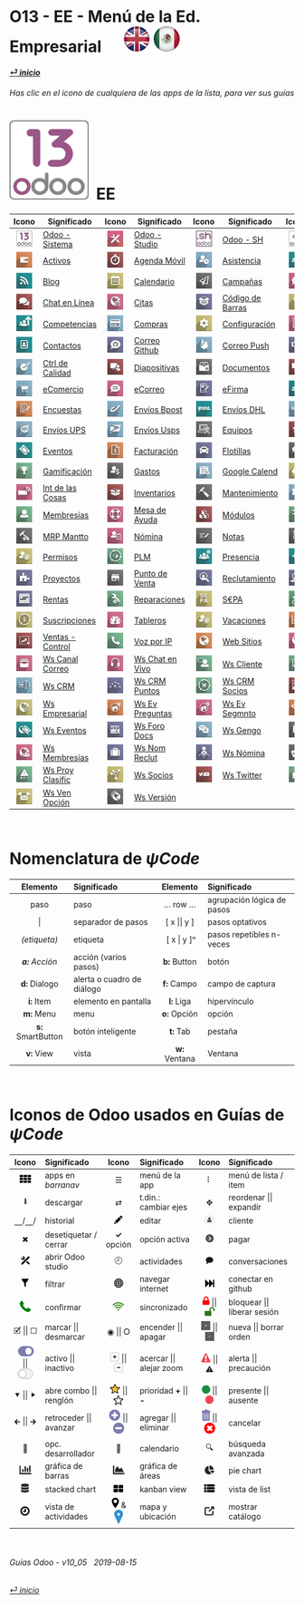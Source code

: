 #  O13 - EE - Menú de la Ed. Empresarial &nbsp;&nbsp;&nbsp;&nbsp; [![en-uk](/doc/img/flg/en-uk-flg-btn-sml.png)](/en-uk/o13/ee/en-uk-o13-ee-guides-menu.md) [ ![es-mx](/doc/img/flg/es-mx-flg-btn-sml.png)](/es-mx/o13/ee/es-mx-o13-ee-guides-menu.md)
#### [_&#x23CE; inicio_](/es-mx/es-mx-guides-menu.md "Regresar al menú de Inicio")    
###### Has clic en el icono de cualquiera de las apps de la lista, para ver sus guías<br>

# [![o13](/doc/img/app/big/o13.png)](/es-mx/o13/ee/o13/es-mx-o13-ee-o13-guides.md) &nbsp;EE
| Icono | Significado | Icono | Significado | Icono | Significado | Icono | Significado |
| :---: | --- | :---: | --- | :---: | --- | :---: | --- |
| [![o13](/doc/img/app/sml/o13.jpg)](/es-mx/o13/ee/o13/es-mx-o13-ee-o13-guides.md "Ver a las guías de Odoo - Sistema \[o13]" )   | [Odoo - Sistema](/es-mx/o13/ee/o13/es-mx-o13-ee-o13-guides.md)   | [![stu](/doc/img/app/sml/stu.jpg)](/es-mx/o13/ee/stu/es-mx-o13-ee-stu-guides.md "Ver a las guías de Odoo - Studio \[stu]" )    | [Odoo - Studio](/es-mx/o13/ee/stu/es-mx-o13-ee-stu-guides.md)    | [![osh](/doc/img/app/sml/osh.jpg)](/es-mx/o13/ee/osh/es-mx-o13-ee-osh-guides.md "Ver a las guías de Odoo - SH \[osh]" )        | [Odoo - SH](/es-mx/o13/ee/osh/es-mx-o13-ee-osh-guides.md)        | [![3rd](/doc/img/app/sml/3rd.jpg)](/es-mx/o13/ee/3rd/es-mx-o13-ee-3rd-guides.md "Ver a las guías de Apps de 3os. \[3rd]" )     | [Apps de 3os.](/es-mx/o13/ee/3rd/es-mx-o13-ee-3rd-guides.md)     |
| [![ast](/doc/img/app/sml/ast.jpg)](/es-mx/o13/ee/ast/es-mx-o13-ee-ast-guides.md "Ver a las guías de Activos \[ast]" )          | [Activos](/es-mx/o13/ee/ast/es-mx-o13-ee-ast-guides.md)          | [![tsh](/doc/img/app/sml/tsh.jpg)](/es-mx/o13/ee/tsh/es-mx-o13-ee-tsh-guides.md "Ver a las guías de Agenda Móvil \[tsh]" )     | [Agenda Móvil](/es-mx/o13/ee/tsh/es-mx-o13-ee-tsh-guides.md)     | [![atn](/doc/img/app/sml/atn.jpg)](/es-mx/o13/ee/atn/es-mx-o13-ee-atn-guides.md "Ver a las guías de Asistencia \[atn]" )       | [Asistencia](/es-mx/o13/ee/atn/es-mx-o13-ee-atn-guides.md)       | [![apv](/doc/img/app/sml/apv.jpg)](/es-mx/o13/ee/apv/es-mx-o13-ee-apv-guides.md "Ver a las guías de Autorizaciones \[apv]" )   | [Autorizaciones](/es-mx/o13/ee/apv/es-mx-o13-ee-apv-guides.md)   |
| [![blg](/doc/img/app/sml/blg.jpg)](/es-mx/o13/ee/blg/es-mx-o13-ee-blg-guides.md "Ver a las guías de Blog \[blg]" )             | [Blog](/es-mx/o13/ee/blg/es-mx-o13-ee-blg-guides.md)             | [![cal](/doc/img/app/sml/cal.jpg)](/es-mx/o13/ee/cal/es-mx-o13-ee-cal-guides.md "Ver a las guías de Calendario \[cal]" )       | [Calendario](/es-mx/o13/ee/cal/es-mx-o13-ee-cal-guides.md)       | [![msm](/doc/img/app/sml/msm.jpg)](/es-mx/o13/ee/msm/es-mx-o13-ee-msm-guides.md "Ver a las guías de Campañas \[msm]" )         | [Campañas](/es-mx/o13/ee/msm/es-mx-o13-ee-msm-guides.md)         | [![dsc](/doc/img/app/sml/dsc.jpg)](/es-mx/o13/ee/dsc/es-mx-o13-ee-dsc-guides.md "Ver a las guías de Charlas \[dsc]" )          | [Charlas](/es-mx/o13/ee/dsc/es-mx-o13-ee-dsc-guides.md)          |
| [![lch](/doc/img/app/sml/lch.jpg)](/es-mx/o13/ee/lch/es-mx-o13-ee-lch-guides.md "Ver a las guías de Chat en Línea \[lch]" )    | [Chat en Línea](/es-mx/o13/ee/lch/es-mx-o13-ee-lch-guides.md)    | [![apt](/doc/img/app/sml/apt.jpg)](/es-mx/o13/ee/apt/es-mx-o13-ee-apt-guides.md "Ver a las guías de Citas \[apt]" )            | [Citas](/es-mx/o13/ee/apt/es-mx-o13-ee-apt-guides.md)            | [![bar](/doc/img/app/sml/bar.jpg)](/es-mx/o13/ee/bar/es-mx-o13-ee-bar-guides.md "Ver a las guías de Código de Barras \[bar]" ) | [Código de Barras](/es-mx/o13/ee/bar/es-mx-o13-ee-bar-guides.md) | [![lun](/doc/img/app/sml/lun.jpg)](/es-mx/o13/ee/lun/es-mx-o13-ee-lun-guides.md "Ver a las guías de Comidas \[lun]" )          | [Comidas](/es-mx/o13/ee/lun/es-mx-o13-ee-lun-guides.md)          |
| [![skm](/doc/img/app/sml/skm.jpg)](/es-mx/o13/ee/skm/es-mx-o13-ee-skm-guides.md "Ver a las guías de Competencias \[skm]" )     | [Competencias](/es-mx/o13/ee/skm/es-mx-o13-ee-skm-guides.md)     | [![pch](/doc/img/app/sml/pch.jpg)](/es-mx/o13/ee/pch/es-mx-o13-ee-pch-guides.md "Ver a las guías de Compras \[pch]" )          | [Compras](/es-mx/o13/ee/pch/es-mx-o13-ee-pch-guides.md)          | [![set](/doc/img/app/sml/set.jpg)](/es-mx/o13/ee/set/es-mx-o13-ee-set-guides.md "Ver a las guías de Configuración \[set]" )    | [Configuración](/es-mx/o13/ee/set/es-mx-o13-ee-set-guides.md)    | [![acc](/doc/img/app/sml/acc.jpg)](/es-mx/o13/ee/acc/es-mx-o13-ee-acc-guides.md "Ver a las guías de Contabilidad \[acc]" )     | [Contabilidad](/es-mx/o13/ee/acc/es-mx-o13-ee-acc-guides.md)     |
| [![ctc](/doc/img/app/sml/ctc.jpg)](/es-mx/o13/ee/ctc/es-mx-o13-ee-ctc-guides.md "Ver a las guías de Contactos \[ctc]" )        | [Contactos](/es-mx/o13/ee/ctc/es-mx-o13-ee-ctc-guides.md)        | [![ghm](/doc/img/app/sml/ghm.jpg)](/es-mx/o13/ee/ghm/es-mx-o13-ee-ghm-guides.md "Ver a las guías de Correo Github \[ghm]" )    | [Correo Github](/es-mx/o13/ee/ghm/es-mx-o13-ee-ghm-guides.md)    | [![mpu](/doc/img/app/sml/mpu.jpg)](/es-mx/o13/ee/mpu/es-mx-o13-ee-mpu-guides.md "Ver a las guías de Correo Push \[mpu]" )      | [Correo Push](/es-mx/o13/ee/mpu/es-mx-o13-ee-mpu-guides.md)      | [![crm](/doc/img/app/sml/crm.jpg)](/es-mx/o13/ee/crm/es-mx-o13-ee-crm-guides.md "Ver a las guías de CRM \[crm]" )              | [CRM](/es-mx/o13/ee/crm/es-mx-o13-ee-crm-guides.md)              |
| [![qco](/doc/img/app/sml/qco.jpg)](/es-mx/o13/ee/qco/es-mx-o13-ee-qco-guides.md "Ver a las guías de Ctrl de Calidad \[qco]" )  | [Ctrl de Calidad](/es-mx/o13/ee/qco/es-mx-o13-ee-qco-guides.md)  | [![sli](/doc/img/app/sml/sli.jpg)](/es-mx/o13/ee/sli/es-mx-o13-ee-sli-guides.md "Ver a las guías de Diapositivas \[sli]" )     | [Diapositivas](/es-mx/o13/ee/sli/es-mx-o13-ee-sli-guides.md)     | [![doc](/doc/img/app/sml/doc.jpg)](/es-mx/o13/ee/doc/es-mx-o13-ee-doc-guides.md "Ver a las guías de Documentos \[doc]" )       | [Documentos](/es-mx/o13/ee/doc/es-mx-o13-ee-doc-guides.md)       | [![ele](/doc/img/app/sml/ele.jpg)](/es-mx/o13/ee/ele/es-mx-o13-ee-ele-guides.md "Ver a las guías de eAprendizaje \[ele]" )     | [eAprendizaje](/es-mx/o13/ee/ele/es-mx-o13-ee-ele-guides.md)     |
| [![eco](/doc/img/app/sml/eco.jpg)](/es-mx/o13/ee/eco/es-mx-o13-ee-eco-guides.md "Ver a las guías de eComercio \[eco]" )        | [eComercio](/es-mx/o13/ee/eco/es-mx-o13-ee-eco-guides.md)        | [![eml](/doc/img/app/sml/eml.jpg)](/es-mx/o13/ee/eml/es-mx-o13-ee-eml-guides.md "Ver a las guías de eCorreo \[eml]" )          | [eCorreo](/es-mx/o13/ee/eml/es-mx-o13-ee-eml-guides.md)          | [![esg](/doc/img/app/sml/esg.jpg)](/es-mx/o13/ee/esg/es-mx-o13-ee-esg-guides.md "Ver a las guías de eFirma \[esg]" )           | [eFirma](/es-mx/o13/ee/esg/es-mx-o13-ee-esg-guides.md)           | [![emp](/doc/img/app/sml/emp.jpg)](/es-mx/o13/ee/emp/es-mx-o13-ee-emp-guides.md "Ver a las guías de Empleados \[emp]" )        | [Empleados](/es-mx/o13/ee/emp/es-mx-o13-ee-emp-guides.md)        |
| [![svy](/doc/img/app/sml/svy.jpg)](/es-mx/o13/ee/svy/es-mx-o13-ee-svy-guides.md "Ver a las guías de Encuestas \[svy]" )        | [Encuestas](/es-mx/o13/ee/svy/es-mx-o13-ee-svy-guides.md)        | [![dbp](/doc/img/app/sml/dbp.jpg)](/es-mx/o13/ee/dbp/es-mx-o13-ee-dbp-guides.md "Ver a las guías de Envíos Bpost \[dbp]" )     | [Envíos Bpost](/es-mx/o13/ee/dbp/es-mx-o13-ee-dbp-guides.md)     | [![ddh](/doc/img/app/sml/ddh.jpg)](/es-mx/o13/ee/ddh/es-mx-o13-ee-ddh-guides.md "Ver a las guías de Envíos DHL \[ddh]" )       | [Envíos DHL](/es-mx/o13/ee/ddh/es-mx-o13-ee-ddh-guides.md)       | [![dfe](/doc/img/app/sml/dfe.jpg)](/es-mx/o13/ee/dfe/es-mx-o13-ee-dfe-guides.md "Ver a las guías de Envíos FedEx \[dfe]" )     | [Envíos FedEx](/es-mx/o13/ee/dfe/es-mx-o13-ee-dfe-guides.md)     |
| [![dup](/doc/img/app/sml/dup.jpg)](/es-mx/o13/ee/dup/es-mx-o13-ee-dup-guides.md "Ver a las guías de Envíos UPS \[dup]" )       | [Envíos UPS](/es-mx/o13/ee/dup/es-mx-o13-ee-dup-guides.md)       | [![dus](/doc/img/app/sml/dus.jpg)](/es-mx/o13/ee/dus/es-mx-o13-ee-dus-guides.md "Ver a las guías de Envíos Usps \[dus]" )      | [Envíos Usps](/es-mx/o13/ee/dus/es-mx-o13-ee-dus-guides.md)      | [![equ](/doc/img/app/sml/equ.jpg)](/es-mx/o13/ee/equ/es-mx-o13-ee-equ-guides.md "Ver a las guías de Equipos \[equ]" )          | [Equipos](/es-mx/o13/ee/equ/es-mx-o13-ee-equ-guides.md)          | [![apr](/doc/img/app/sml/apr.jpg)](/es-mx/o13/ee/apr/es-mx-o13-ee-apr-guides.md "Ver a las guías de Evaluaciones \[apr]" )     | [Evaluaciones](/es-mx/o13/ee/apr/es-mx-o13-ee-apr-guides.md)     |
| [![eve](/doc/img/app/sml/eve.jpg)](/es-mx/o13/ee/eve/es-mx-o13-ee-eve-guides.md "Ver a las guías de Eventos \[eve]" )          | [Eventos](/es-mx/o13/ee/eve/es-mx-o13-ee-eve-guides.md)          | [![ivc](/doc/img/app/sml/ivc.jpg)](/es-mx/o13/ee/ivc/es-mx-o13-ee-ivc-guides.md "Ver a las guías de Facturación \[ivc]" )      | [Facturación](/es-mx/o13/ee/ivc/es-mx-o13-ee-ivc-guides.md)      | [![flt](/doc/img/app/sml/flt.jpg)](/es-mx/o13/ee/flt/es-mx-o13-ee-flt-guides.md "Ver a las guías de Flotillas \[flt]" )        | [Flotillas](/es-mx/o13/ee/flt/es-mx-o13-ee-flt-guides.md)        | [![for](/doc/img/app/sml/for.jpg)](/es-mx/o13/ee/for/es-mx-o13-ee-for-guides.md "Ver a las guías de Foro \[for]" )             | [Foro](/es-mx/o13/ee/for/es-mx-o13-ee-for-guides.md)             |
| [![gam](/doc/img/app/sml/gam.jpg)](/es-mx/o13/ee/gam/es-mx-o13-ee-gam-guides.md "Ver a las guías de Gamificación \[gam]" )     | [Gamificación](/es-mx/o13/ee/gam/es-mx-o13-ee-gam-guides.md)     | [![exp](/doc/img/app/sml/exp.jpg)](/es-mx/o13/ee/exp/es-mx-o13-ee-exp-guides.md "Ver a las guías de Gastos \[exp]" )           | [Gastos](/es-mx/o13/ee/exp/es-mx-o13-ee-exp-guides.md)           | [![gca](/doc/img/app/sml/gca.jpg)](/es-mx/o13/ee/gca/es-mx-o13-ee-gca-guides.md "Ver a las guías de Google Calend \[gca]" )    | [Google Calend](/es-mx/o13/ee/gca/es-mx-o13-ee-gca-guides.md)    | [![gdr](/doc/img/app/sml/gdr.jpg)](/es-mx/o13/ee/gdr/es-mx-o13-ee-gdr-guides.md "Ver a las guías de Google Drive \[gdr]" )     | [Google Drive](/es-mx/o13/ee/gdr/es-mx-o13-ee-gdr-guides.md)     |
| [![iot](/doc/img/app/sml/iot.jpg)](/es-mx/o13/ee/iot/es-mx-o13-ee-iot-guides.md "Ver a las guías de Int de las Cosas \[iot]" ) | [Int de las Cosas](/es-mx/o13/ee/iot/es-mx-o13-ee-iot-guides.md) | [![inv](/doc/img/app/sml/inv.jpg)](/es-mx/o13/ee/inv/es-mx-o13-ee-inv-guides.md "Ver a las guías de Inventarios \[inv]" )      | [Inventarios](/es-mx/o13/ee/inv/es-mx-o13-ee-inv-guides.md)      | [![mnt](/doc/img/app/sml/mnt.jpg)](/es-mx/o13/ee/mnt/es-mx-o13-ee-mnt-guides.md "Ver a las guías de Mantenimiento \[mnt]" )    | [Mantenimiento](/es-mx/o13/ee/mnt/es-mx-o13-ee-mnt-guides.md)    | [![mka](/doc/img/app/sml/mka.jpg)](/es-mx/o13/ee/mka/es-mx-o13-ee-mka-guides.md "Ver a las guías de Marketing Auto \[mka]" )   | [Marketing Auto](/es-mx/o13/ee/mka/es-mx-o13-ee-mka-guides.md)   |
| [![mem](/doc/img/app/sml/mem.jpg)](/es-mx/o13/ee/mem/es-mx-o13-ee-mem-guides.md "Ver a las guías de Membresías \[mem]" )       | [Membresías](/es-mx/o13/ee/mem/es-mx-o13-ee-mem-guides.md)       | [![hdk](/doc/img/app/sml/hdk.jpg)](/es-mx/o13/ee/hdk/es-mx-o13-ee-hdk-guides.md "Ver a las guías de Mesa de Ayuda \[hdk]" )    | [Mesa de Ayuda](/es-mx/o13/ee/hdk/es-mx-o13-ee-hdk-guides.md)    | [![mdl](/doc/img/app/sml/mdl.jpg)](/es-mx/o13/ee/mdl/es-mx-o13-ee-mdl-guides.md "Ver a las guías de Módulos \[mdl]" )          | [Módulos](/es-mx/o13/ee/mdl/es-mx-o13-ee-mdl-guides.md)          | [![mrp](/doc/img/app/sml/mrp.jpg)](/es-mx/o13/ee/mrp/es-mx-o13-ee-mrp-guides.md "Ver a las guías de MRP \[mrp]" )              | [MRP](/es-mx/o13/ee/mrp/es-mx-o13-ee-mrp-guides.md)              |
| [![mma](/doc/img/app/sml/mma.jpg)](/es-mx/o13/ee/mma/es-mx-o13-ee-mma-guides.md "Ver a las guías de MRP Mantto \[mma]" )       | [MRP Mantto](/es-mx/o13/ee/mma/es-mx-o13-ee-mma-guides.md)       | [![pyr](/doc/img/app/sml/pyr.jpg)](/es-mx/o13/ee/pyr/es-mx-o13-ee-pyr-guides.md "Ver a las guías de Nómina \[pyr]" )           | [Nómina](/es-mx/o13/ee/pyr/es-mx-o13-ee-pyr-guides.md)           | [![nte](/doc/img/app/sml/nte.jpg)](/es-mx/o13/ee/nte/es-mx-o13-ee-nte-guides.md "Ver a las guías de Notas \[nte]" )            | [Notas](/es-mx/o13/ee/nte/es-mx-o13-ee-nte-guides.md)            | [![pmt](/doc/img/app/sml/pmt.jpg)](/es-mx/o13/ee/pmt/es-mx-o13-ee-pmt-guides.md "Ver a las guías de Pagos \[pmt]" )            | [Pagos](/es-mx/o13/ee/pmt/es-mx-o13-ee-pmt-guides.md)            |
| [![tof](/doc/img/app/sml/tof.jpg)](/es-mx/o13/ee/tof/es-mx-o13-ee-tof-guides.md "Ver a las guías de Permisos \[tof]" )         | [Permisos](/es-mx/o13/ee/tof/es-mx-o13-ee-tof-guides.md)         | [![plm](/doc/img/app/sml/plm.jpg)](/es-mx/o13/ee/plm/es-mx-o13-ee-plm-guides.md "Ver a las guías de PLM \[plm]" )              | [PLM](/es-mx/o13/ee/plm/es-mx-o13-ee-plm-guides.md)              | [![psc](/doc/img/app/sml/psc.jpg)](/es-mx/o13/ee/psc/es-mx-o13-ee-psc-guides.md "Ver a las guías de Presencia \[psc]" )        | [Presencia](/es-mx/o13/ee/psc/es-mx-o13-ee-psc-guides.md)        | [![pfc](/doc/img/app/sml/pfc.jpg)](/es-mx/o13/ee/pfc/es-mx-o13-ee-pfc-guides.md "Ver a las guías de Pronósticos \[pfc]" )      | [Pronósticos](/es-mx/o13/ee/pfc/es-mx-o13-ee-pfc-guides.md)      |
| [![prj](/doc/img/app/sml/prj.jpg)](/es-mx/o13/ee/prj/es-mx-o13-ee-prj-guides.md "Ver a las guías de Proyectos \[prj]" )        | [Proyectos](/es-mx/o13/ee/prj/es-mx-o13-ee-prj-guides.md)        | [![pos](/doc/img/app/sml/pos.jpg)](/es-mx/o13/ee/pos/es-mx-o13-ee-pos-guides.md "Ver a las guías de Punto de Venta \[pos]" )   | [Punto de Venta](/es-mx/o13/ee/pos/es-mx-o13-ee-pos-guides.md)   | [![rcr](/doc/img/app/sml/rcr.jpg)](/es-mx/o13/ee/rcr/es-mx-o13-ee-rcr-guides.md "Ver a las guías de Reclutamiento \[rcr]" )    | [Reclutamiento](/es-mx/o13/ee/rcr/es-mx-o13-ee-rcr-guides.md)    | [![rfr](/doc/img/app/sml/rfr.jpg)](/es-mx/o13/ee/rfr/es-mx-o13-ee-rfr-guides.md "Ver a las guías de Referencias \[rfr]" )      | [Referencias](/es-mx/o13/ee/rfr/es-mx-o13-ee-rfr-guides.md)      |
| [![rnt](/doc/img/app/sml/rnt.jpg)](/es-mx/o13/ee/rnt/es-mx-o13-ee-rnt-guides.md "Ver a las guías de Rentas \[rnt]" )           | [Rentas](/es-mx/o13/ee/rnt/es-mx-o13-ee-rnt-guides.md)           | [![rpr](/doc/img/app/sml/rpr.jpg)](/es-mx/o13/ee/rpr/es-mx-o13-ee-rpr-guides.md "Ver a las guías de Reparaciones \[rpr]" )     | [Reparaciones](/es-mx/o13/ee/rpr/es-mx-o13-ee-rpr-guides.md)     | [![sep](/doc/img/app/sml/sep.jpg)](/es-mx/o13/ee/sep/es-mx-o13-ee-sep-guides.md "Ver a las guías de S€PA \[sep]" )             | [S€PA](/es-mx/o13/ee/sep/es-mx-o13-ee-sep-guides.md)             | [![fsv](/doc/img/app/sml/fsv.jpg)](/es-mx/o13/ee/fsv/es-mx-o13-ee-fsv-guides.md "Ver a las guías de Servicio \[fsv]" )         | [Servicio](/es-mx/o13/ee/fsv/es-mx-o13-ee-fsv-guides.md)         |
| [![sub](/doc/img/app/sml/sub.jpg)](/es-mx/o13/ee/sub/es-mx-o13-ee-sub-guides.md "Ver a las guías de Suscripciones \[sub]" )    | [Suscripciones](/es-mx/o13/ee/sub/es-mx-o13-ee-sub-guides.md)    | [![dsh](/doc/img/app/sml/dsh.jpg)](/es-mx/o13/ee/dsh/es-mx-o13-ee-dsh-guides.md "Ver a las guías de Tableros \[dsh]" )         | [Tableros](/es-mx/o13/ee/dsh/es-mx-o13-ee-dsh-guides.md)         | [![hol](/doc/img/app/sml/hol.jpg)](/es-mx/o13/ee/hol/es-mx-o13-ee-hol-guides.md "Ver a las guías de Vacaciones \[hol]" )       | [Vacaciones](/es-mx/o13/ee/hol/es-mx-o13-ee-hol-guides.md)       | [![sls](/doc/img/app/sml/sls.jpg)](/es-mx/o13/ee/sls/es-mx-o13-ee-sls-guides.md "Ver a las guías de Ventas \[sls]" )           | [Ventas](/es-mx/o13/ee/sls/es-mx-o13-ee-sls-guides.md)           |
| [![smg](/doc/img/app/sml/smg.jpg)](/es-mx/o13/ee/smg/es-mx-o13-ee-smg-guides.md "Ver a las guías de Ventas - Control \[smg]" ) | [Ventas - Control](/es-mx/o13/ee/smg/es-mx-o13-ee-smg-guides.md) | [![vip](/doc/img/app/sml/vip.jpg)](/es-mx/o13/ee/vip/es-mx-o13-ee-vip-guides.md "Ver a las guías de Voz por IP \[vip]" )       | [Voz por IP](/es-mx/o13/ee/vip/es-mx-o13-ee-vip-guides.md)       | [![web](/doc/img/app/sml/web.jpg)](/es-mx/o13/ee/web/es-mx-o13-ee-web-guides.md "Ver a las guías de Web Sitios \[web]" )       | [Web Sitios](/es-mx/o13/ee/web/es-mx-o13-ee-web-guides.md)       | [![wca](/doc/img/app/sml/wca.jpg)](/es-mx/o13/ee/wca/es-mx-o13-ee-wca-guides.md "Ver a las guías de Ws Calendario \[wca]" )    | [Ws Calendario](/es-mx/o13/ee/wca/es-mx-o13-ee-wca-guides.md)    |
| [![wmc](/doc/img/app/sml/wmc.jpg)](/es-mx/o13/ee/wmc/es-mx-o13-ee-wmc-guides.md "Ver a las guías de Ws Canal Correo \[wmc]" )  | [Ws Canal Correo](/es-mx/o13/ee/wmc/es-mx-o13-ee-wmc-guides.md)  | [![wlc](/doc/img/app/sml/wlc.jpg)](/es-mx/o13/ee/wlc/es-mx-o13-ee-wlc-guides.md "Ver a las guías de Ws Chat en Vivo \[wlc]" )  | [Ws Chat en Vivo](/es-mx/o13/ee/wlc/es-mx-o13-ee-wlc-guides.md)  | [![wcu](/doc/img/app/sml/wcu.jpg)](/es-mx/o13/ee/wcu/es-mx-o13-ee-wcu-guides.md "Ver a las guías de Ws Cliente \[wcu]" )       | [Ws Cliente](/es-mx/o13/ee/wcu/es-mx-o13-ee-wcu-guides.md)       | [![wqt](/doc/img/app/sml/wqt.jpg)](/es-mx/o13/ee/wqt/es-mx-o13-ee-wqt-guides.md "Ver a las guías de Ws Cotizaciones \[wqt]" )  | [Ws Cotizaciones](/es-mx/o13/ee/wqt/es-mx-o13-ee-wqt-guides.md)  |
| [![wcr](/doc/img/app/sml/wcr.jpg)](/es-mx/o13/ee/wcr/es-mx-o13-ee-wcr-guides.md "Ver a las guías de Ws CRM \[wcr]" )           | [Ws CRM](/es-mx/o13/ee/wcr/es-mx-o13-ee-wcr-guides.md)           | [![wcs](/doc/img/app/sml/wcs.jpg)](/es-mx/o13/ee/wcs/es-mx-o13-ee-wcs-guides.md "Ver a las guías de Ws CRM Puntos \[wcs]" )    | [Ws CRM Puntos](/es-mx/o13/ee/wcs/es-mx-o13-ee-wcs-guides.md)    | [![wpa](/doc/img/app/sml/wpa.jpg)](/es-mx/o13/ee/wpa/es-mx-o13-ee-wpa-guides.md "Ver a las guías de Ws CRM Socios \[wpa]" )    | [Ws CRM Socios](/es-mx/o13/ee/wpa/es-mx-o13-ee-wpa-guides.md)    | [![wfe](/doc/img/app/sml/wfe.jpg)](/es-mx/o13/ee/wfe/es-mx-o13-ee-wfe-guides.md "Ver a las guías de Ws Ed. Formas \[wfe]" )    | [Ws Ed. Formas](/es-mx/o13/ee/wfe/es-mx-o13-ee-wfe-guides.md)    |
| [![wen](/doc/img/app/sml/wen.jpg)](/es-mx/o13/ee/wen/es-mx-o13-ee-wen-guides.md "Ver a las guías de Ws Empresarial \[wen]" )   | [Ws Empresarial](/es-mx/o13/ee/wen/es-mx-o13-ee-wen-guides.md)   | [![weq](/doc/img/app/sml/weq.jpg)](/es-mx/o13/ee/weq/es-mx-o13-ee-weq-guides.md "Ver a las guías de Ws Ev Preguntas \[weq]" )  | [Ws Ev Preguntas](/es-mx/o13/ee/weq/es-mx-o13-ee-weq-guides.md)  | [![wet](/doc/img/app/sml/wet.jpg)](/es-mx/o13/ee/wet/es-mx-o13-ee-wet-guides.md "Ver a las guías de Ws Ev Segmnto \[wet]" )    | [Ws Ev Segmnto](/es-mx/o13/ee/wet/es-mx-o13-ee-wet-guides.md)    | [![wes](/doc/img/app/sml/wes.jpg)](/es-mx/o13/ee/wes/es-mx-o13-ee-wes-guides.md "Ver a las guías de Ws Ev Ventas \[wes]" )     | [Ws Ev Ventas](/es-mx/o13/ee/wes/es-mx-o13-ee-wes-guides.md)     |
| [![wev](/doc/img/app/sml/wev.jpg)](/es-mx/o13/ee/wev/es-mx-o13-ee-wev-guides.md "Ver a las guías de Ws Eventos \[wev]" )       | [Ws Eventos](/es-mx/o13/ee/wev/es-mx-o13-ee-wev-guides.md)       | [![wfd](/doc/img/app/sml/wfd.jpg)](/es-mx/o13/ee/wfd/es-mx-o13-ee-wfd-guides.md "Ver a las guías de Ws Foro Docs \[wfd]" )     | [Ws Foro Docs](/es-mx/o13/ee/wfd/es-mx-o13-ee-wfd-guides.md)     | [![wge](/doc/img/app/sml/wge.jpg)](/es-mx/o13/ee/wge/es-mx-o13-ee-wge-guides.md "Ver a las guías de Ws Gengo \[wge]" )         | [Ws Gengo](/es-mx/o13/ee/wge/es-mx-o13-ee-wge-guides.md)         | [![wti](/doc/img/app/sml/wti.jpg)](/es-mx/o13/ee/wti/es-mx-o13-ee-wti-guides.md "Ver a las guías de Ws Instalar Tema \[wti]" ) | [Ws Instalar Tema](/es-mx/o13/ee/wti/es-mx-o13-ee-wti-guides.md) |
| [![wme](/doc/img/app/sml/wme.jpg)](/es-mx/o13/ee/wme/es-mx-o13-ee-wme-guides.md "Ver a las guías de Ws Membresías \[wme]" )    | [Ws Membresías](/es-mx/o13/ee/wme/es-mx-o13-ee-wme-guides.md)    | [![wrc](/doc/img/app/sml/wrc.jpg)](/es-mx/o13/ee/wrc/es-mx-o13-ee-wrc-guides.md "Ver a las guías de Ws Nom Reclut \[wrc]" )    | [Ws Nom Reclut](/es-mx/o13/ee/wrc/es-mx-o13-ee-wrc-guides.md)    | [![whr](/doc/img/app/sml/whr.jpg)](/es-mx/o13/ee/whr/es-mx-o13-ee-whr-guides.md "Ver a las guías de Ws Nómina \[whr]" )        | [Ws Nómina](/es-mx/o13/ee/whr/es-mx-o13-ee-whr-guides.md)        | [![wpy](/doc/img/app/sml/wpy.jpg)](/es-mx/o13/ee/wpy/es-mx-o13-ee-wpy-guides.md "Ver a las guías de Ws Pagos \[wpy]" )         | [Ws Pagos](/es-mx/o13/ee/wpy/es-mx-o13-ee-wpy-guides.md)         |
| [![wrp](/doc/img/app/sml/wrp.jpg)](/es-mx/o13/ee/wrp/es-mx-o13-ee-wrp-guides.md "Ver a las guías de Ws Proy Clasific \[wrp]" ) | [Ws Proy Clasific](/es-mx/o13/ee/wrp/es-mx-o13-ee-wrp-guides.md) | [![wpt](/doc/img/app/sml/wpt.jpg)](/es-mx/o13/ee/wpt/es-mx-o13-ee-wpt-guides.md "Ver a las guías de Ws Socios \[wpt]" )        | [Ws Socios](/es-mx/o13/ee/wpt/es-mx-o13-ee-wpt-guides.md)        | [![wtw](/doc/img/app/sml/wtw.jpg)](/es-mx/o13/ee/wtw/es-mx-o13-ee-wtw-guides.md "Ver a las guías de Ws Twitter \[wtw]" )       | [Ws Twitter](/es-mx/o13/ee/wtw/es-mx-o13-ee-wtw-guides.md)       | [![wsd](/doc/img/app/sml/wsd.jpg)](/es-mx/o13/ee/wsd/es-mx-o13-ee-wsd-guides.md "Ver a las guías de Ws Ven Envíos \[wsd]" )    | [Ws Ven Envíos](/es-mx/o13/ee/wsd/es-mx-o13-ee-wsd-guides.md)    |
| [![wso](/doc/img/app/sml/wso.jpg)](/es-mx/o13/ee/wso/es-mx-o13-ee-wso-guides.md "Ver a las guías de Ws Ven Opción \[wso]" )    | [Ws Ven Opción](/es-mx/o13/ee/wso/es-mx-o13-ee-wso-guides.md)    | [![wve](/doc/img/app/sml/wve.jpg)](/es-mx/o13/ee/wve/es-mx-o13-ee-wve-guides.md "Ver a las guías de Ws Versión \[wve]" )       | [Ws Versión](/es-mx/o13/ee/wve/es-mx-o13-ee-wve-guides.md)       | | | | |

<br>

# Nomenclatura de _&#x03C8;Code_
[***Sync***]: # (es-mx-o13-ce-guides-menu)  
[***Sync***]: # (es-mx-o13-ee-guides-menu)  

| Elemento | Significado | Elemento | Significado | 
| :---: | :--- | :---: | :--- |
| paso | paso | &#x2026; row &#x2026; | agrupación lógica de pasos |
| \| | separador de pasos | \[ x \|\| y ] | pasos optativos |
| _(etiqueta)_ | etiqueta | &nbsp;\[ x \| y \]&#x207F; | pasos repetibles n-veces |
| _**a:** Acción_ | acción (varios pasos) | **b:** Button | botón |
| **d:** Dialogo | alerta o cuadro de diálogo | **f:** Campo | campo de captura |
| **i:** Item | elemento en pantalla | **l:** Liga | hipervínculo |
| **m:** Menu | menu | **o:** Opción | opción |
| **s:** SmartButton | botón inteligente | **t:** Tab | pestaña |
| **v:** View | vista | **w:** Ventana | Ventana |

<br>

# Iconos de Odoo usados en Guías de _&#x03C8;Code_
[***Sync***]: # (es-mx-o13-ce-guides-menu)  
[***Sync***]: # (es-mx-o13-ee-guides-menu)  

| Icono | Significado | Icono | Significado | Icono | Significado |
| :---: | :--- | :---: | :--- | :---: | :--- |
| ![apps](/doc/img/apps.png) | apps en _barranav_ | &#x2630; | menú de la app | &#x2807; | menú de lista / item |
| **&#x2B73;** | descargar | &#x21C4; | t.din.: cambiar ejes | &#x2725; | reordenar \|\| expandir |
| &#x23BD;/&#x23BD;/ | historial | ![edit](/doc/img/edit.png) | editar | ![customer_icon_small](/doc/img/customer_icon_small.png) | cliente |
| &#x2716; | desetiquetar / cerrar | **&#x2713;** opción | opción activa | ![payment_icon_small](/doc/img/payment_icon_small.png) | pagar |
| ![icon_studio_small](/doc/img/icon_studio_small.png) | abrir Odoo studio | &#x1F557; | actividades | &#x1F5ED; | conversaciones |
| ![filter](/doc/img/filter.png) | filtrar | ![internet_small](/doc/img/internet_small.png) | navegar internet | ![quick_connect](/doc/img/quick_connect.png) | conectar en github |
| ![phone_receiver](/doc/img/phone_receiver.png) | confirmar | ![synch_icon_small](/doc/img/synch_icon_small.png) | sincronizado | ![lock_icon_small](/doc/img/lock_icon_small.png) \|\| ![unlock_icon_small](/doc/img/unlock_icon_small.png) | bloquear \|\| liberar sesión | 
| &#x1F5F9; \|\| &#x2610; | marcar \|\| desmarcar | &#x25C9; \|\| &#x2B58; | encender \|\| apagar | ![new_order_icon_small](/doc/img/new_order_icon_small.png) \|\| ![del_order_icon_small](/doc/img/del_order_icon_small.png) | nueva \|\| borrar orden |
| ![active](/doc/img/active.png) \|\| ![inactive](/doc/img/inactive.png) | activo \|\| inactivo | ![button_squared_add](/doc/img/button_squared_add.png) \|\| ![button_squared_sub](/doc/img/button_squared_sub.png) | acercar \|\| alejar zoom | ![warning](/doc/img/warning.png) \|\| &#x26A0; | alerta \|\| precaución |
| &#x2BC6; \|\| &#x2BC8; | abre combo \|\| renglón | ![star](/doc/img/star.png) \|\| ![unstar](/doc/img/unstar.png) | prioridad **+** \|\| **-** | ![presence_yes](/doc/img/presence_yes.png) \|\| ![presence_no](/doc/img/presence_no.png) | presente \|\| ausente |
| &#x1F870; \|\| &#x1F872; | retroceder \|\| avanzar | ![add](/doc/img/button_add.png) \|\| ![sub](/doc/img/button_sub.png) | agregar \|\| eliminar | ![trashcan](/doc/img/trashcan.png) \|\| ![cancel](/doc/img/cancel.png) | cancelar |
| &#x1F41E; | opc. desarrollador | &#x1F4C5; | calendario | &#x1F50D; | búsqueda avanzada |
| ![icon_view_chart_bars_small](/doc/img/icon_view_chart_bars_small.png) | gráfica de barras | ![icon_view_chart_area_small](/doc/img/icon_view_chart_area_small.png) | gráfica de áreas | ![icon_view_chart_pie_small](/doc/img/icon_view_chart_pie_small.png) | pie chart |
| ![icon_view_chart_area_stacked_small](/doc/img/icon_view_chart_area_stacked_small.png) | stacked chart | ![view_kanban](/doc/img/view_kanban.png) | kanban view | ![view_list](/doc/img/view_list.png) | vista de list |
| ![view_activity](/doc/img/view_activity.png) | vista de actividades | ![view_map](/doc/img/view_map.png) & ![map_location](/doc/img/map_location.png)| mapa y ubicación | ![show_catalog](/doc/img/show_catalog.png) | mostrar catálogo |

<br>

###### Guías Odoo - v10_05 &nbsp; 2019-08-15  
[_&#x23CE; inicio_](/es-mx/es-mx-guides-menu.md)  
